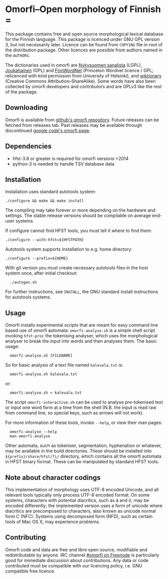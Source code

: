 # Omorfi–Open morphology of Finnish =

This package contains free and open source morphological lexical database for
the Finnish language. This package is licenced under GNU GPL version 3, but not
necessarily later. Licence can be found from `COPYING` file in root of the
distribution package. Other licences are possible from authors named in the
`AUTHORS`.

The dictionaries used in omorfi are [Nykysuomen sanalista](http://kaino.kotus.fi) (LGPL),  [Joukahainen](http://joukahainen.lokalisointi.org) (GPL) and
[FinnWordNet](http://www.ling.helsinki.fi/research/finnwordnet) (Princeton
Wordnet licence / GPL; relicenced with kind permission from University of
Helsinki), and [wiktionary](http://fi.Wiktionary.org) (Creative Commons
Attribution–ShareAlike). Some words have also been collected by omorfi
developers and contributors and are GPLv3 like the rest of the package.

## Downloading

Omorfi is available from [github's omorfi
repository](https://github.com/falmmie/omorfi). Future releases can be fetched
from releases tab. Past releases may be available through discontinued [google
code's omorfi page](https://code.google.com/p/omorfi).

## Dependencies

* hfst-3.8 or greater is required for omorfi versions >2014
* python-3 is needed to handle TSV database data

## Installation

Installation uses standard autotools system:

```
./configure && make && make install
```

The compiling may take forever or more depending on the hardware and settings.
The stable release versions should be compilable on average end-user systems.

If configure cannot find HFST tools, you must tell it where to find them:

```
./configure --with-hfst=${HFSTPATH}
```

Autotools system supports installation to e.g. home directory:

```
./configure --prefix=${HOME}
```

With git version you must create necessary autotools files in the host system
once, after initial checkout:

```
  ./autogen.sh
```

For further instructions, see `INSTALL`, the GNU standard install instructions
for autotools systems.

## Usage

Omorfi installs experimental scripts that are meant for easy command line based use of omorfi automata: `omorfi-analyse.sh` is a simple shell script invoking `hfst-proc` the tokenising analyser, which uses the morphological analyser to break the input into words and then analyses them. The basic usage:

```
  omorfi-analyse.sh [FILENAME]
```

So for basic analysis of a text file named `kalevala.txt` is:

```
  omorfi-analyse.sh kalevala.txt
```

or:

```
  omorfi-analyse.sh < kalevala.txt
```

The script `omorfi-interactive.sh` can be used to analyse pre-tokenised text or
input one word form at a time from the shell (N.B. the input is read raw from
command line, so special keys, such as arrows will not work).

For more information of these tools, invoke `--help`, or view their man pages:
```
  omorfi-analyse --help
  man omorfi-analyse
```

Other automata, such as tokeniser, segmentation, hyphenation or whatever, may
be available in the build directories. These should be installed into
`${prefix}/share/hfst/fi/` directory, which contains all the omorfi automata in
HFST binary format. These can be manipulated by standard HFST tools.

## Note about character codings

This implementation of morphology uses UTF-8 encoded Unicode, and all relevant
tools typically only process UTF-8 encoded format. On some systems, characters
with potential diacritics, such as ä and ö, may be encoded differently; the
implemented version uses a form of unicode where diacritics are precomposed to
characters, also known as unicode normal form C (NFC). Systems using decomposed
form (NFD), such as certain tools of Mac OS X, may experience problems.

## Contributing

Omorfi code and data are free and libre open source, modifiable and
redistributable by anyone. IRC channel [#omorfi on
Freenode](irc://Freenode/#omorfi) is particularly good for immediate discussion
about contributions. Any data or code contributed must be compatible with our
licencing policy, i.e. GNU compatible free licence.

